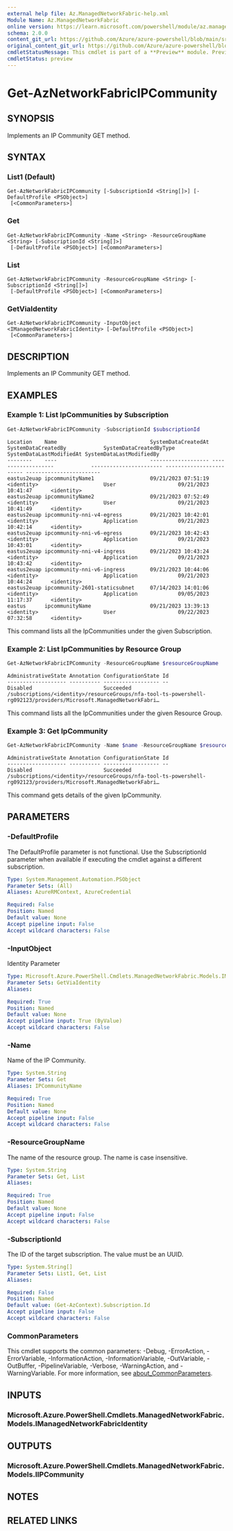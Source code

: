 ```yaml
---
external help file: Az.ManagedNetworkFabric-help.xml
Module Name: Az.ManagedNetworkFabric
online version: https://learn.microsoft.com/powershell/module/az.managednetworkfabric/get-aznetworkfabricipcommunity
schema: 2.0.0
content_git_url: https://github.com/Azure/azure-powershell/blob/main/src/ManagedNetworkFabric/ManagedNetworkFabric/help/Get-AzNetworkFabricIPCommunity.md
original_content_git_url: https://github.com/Azure/azure-powershell/blob/main/src/ManagedNetworkFabric/ManagedNetworkFabric/help/Get-AzNetworkFabricIPCommunity.md
cmdletStatusMessage: This cmdlet is part of a **Preview** module. Preview versions aren't recommended for use in production environments. For more information, see https://aka.ms/azps-refstatus.
cmdletStatus: preview
---
```

# Get-AzNetworkFabricIPCommunity

## SYNOPSIS
Implements an IP Community GET method.

## SYNTAX

### List1 (Default)
```
Get-AzNetworkFabricIPCommunity [-SubscriptionId <String[]>] [-DefaultProfile <PSObject>]
 [<CommonParameters>]
```

### Get
```
Get-AzNetworkFabricIPCommunity -Name <String> -ResourceGroupName <String> [-SubscriptionId <String[]>]
 [-DefaultProfile <PSObject>] [<CommonParameters>]
```

### List
```
Get-AzNetworkFabricIPCommunity -ResourceGroupName <String> [-SubscriptionId <String[]>]
 [-DefaultProfile <PSObject>] [<CommonParameters>]
```

### GetViaIdentity
```
Get-AzNetworkFabricIPCommunity -InputObject <IManagedNetworkFabricIdentity> [-DefaultProfile <PSObject>]
 [<CommonParameters>]
```

## DESCRIPTION
Implements an IP Community GET method.

## EXAMPLES

### Example 1: List IpCommunities by Subscription
```powershell
Get-AzNetworkFabricIPCommunity -SubscriptionId $subscriptionId
```

```output
Location    Name                              SystemDataCreatedAt SystemDataCreatedBy            SystemDataCreatedByType SystemDataLastModifiedAt SystemDataLastModifiedBy
--------    ----                              ------------------- -------------------            ----------------------- ------------------------ ------------------------
eastus2euap ipcommunityName1                  09/21/2023 07:51:19 <identity>                     User                    09/21/2023 10:41:47      <identity>
eastus2euap ipcommunityName2                  09/21/2023 07:52:49 <identity>                     User                    09/21/2023 10:41:49      <identity>
eastus2euap ipcommunity-nni-v4-egress         09/21/2023 10:42:01 <identity>                     Application             09/21/2023 10:42:14      <identity>
eastus2euap ipcommunity-nni-v6-egress         09/21/2023 10:42:43 <identity>                     Application             09/21/2023 10:43:01      <identity>
eastus2euap ipcommunity-nni-v4-ingress        09/21/2023 10:43:24 <identity>                     Application             09/21/2023 10:43:42      <identity>
eastus2euap ipcommunity-nni-v6-ingress        09/21/2023 10:44:06 <identity>                     Application             09/21/2023 10:44:24      <identity>
eastus2euap ipcommunity-2601-staticsubnet     07/14/2023 14:01:06 <identity>                     Application             09/05/2023 11:17:37      <identity>
eastus      ipcommunityName                   09/21/2023 13:39:13 <identity>                     User                    09/22/2023 07:32:58      <identity>
```

This command lists all the IpCommunities under the given Subscription.

### Example 2: List IpCommunities by Resource Group
```powershell
Get-AzNetworkFabricIPCommunity -ResourceGroupName $resourceGroupName
```

```output
AdministrativeState Annotation ConfigurationState Id
------------------- ---------- ------------------ --
Disabled                       Succeeded          /subscriptions/<identity>/resourceGroups/nfa-tool-ts-powershell-rg092123/providers/Microsoft.ManagedNetworkFabri…
```

This command lists all the IpCommunities under the given Resource Group.

### Example 3: Get IpCommunity
```powershell
Get-AzNetworkFabricIPCommunity -Name $name -ResourceGroupName $resourceGroupName
```

```output
AdministrativeState Annotation ConfigurationState Id
------------------- ---------- ------------------ --
Disabled                       Succeeded          /subscriptions/<identity>/resourceGroups/nfa-tool-ts-powershell-rg092123/providers/Microsoft.ManagedNetworkFabri…
```

This command gets details of the given IpCommunity.

## PARAMETERS

### -DefaultProfile
The DefaultProfile parameter is not functional.
Use the SubscriptionId parameter when available if executing the cmdlet against a different subscription.

```yaml
Type: System.Management.Automation.PSObject
Parameter Sets: (All)
Aliases: AzureRMContext, AzureCredential

Required: False
Position: Named
Default value: None
Accept pipeline input: False
Accept wildcard characters: False
```

### -InputObject
Identity Parameter

```yaml
Type: Microsoft.Azure.PowerShell.Cmdlets.ManagedNetworkFabric.Models.IManagedNetworkFabricIdentity
Parameter Sets: GetViaIdentity
Aliases:

Required: True
Position: Named
Default value: None
Accept pipeline input: True (ByValue)
Accept wildcard characters: False
```

### -Name
Name of the IP Community.

```yaml
Type: System.String
Parameter Sets: Get
Aliases: IPCommunityName

Required: True
Position: Named
Default value: None
Accept pipeline input: False
Accept wildcard characters: False
```

### -ResourceGroupName
The name of the resource group.
The name is case insensitive.

```yaml
Type: System.String
Parameter Sets: Get, List
Aliases:

Required: True
Position: Named
Default value: None
Accept pipeline input: False
Accept wildcard characters: False
```

### -SubscriptionId
The ID of the target subscription.
The value must be an UUID.

```yaml
Type: System.String[]
Parameter Sets: List1, Get, List
Aliases:

Required: False
Position: Named
Default value: (Get-AzContext).Subscription.Id
Accept pipeline input: False
Accept wildcard characters: False
```

### CommonParameters
This cmdlet supports the common parameters: -Debug, -ErrorAction, -ErrorVariable, -InformationAction, -InformationVariable, -OutVariable, -OutBuffer, -PipelineVariable, -Verbose, -WarningAction, and -WarningVariable. For more information, see [about_CommonParameters](http://go.microsoft.com/fwlink/?LinkID=113216).

## INPUTS

### Microsoft.Azure.PowerShell.Cmdlets.ManagedNetworkFabric.Models.IManagedNetworkFabricIdentity

## OUTPUTS

### Microsoft.Azure.PowerShell.Cmdlets.ManagedNetworkFabric.Models.IIPCommunity

## NOTES

## RELATED LINKS

